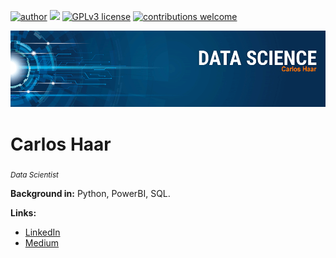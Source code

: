 [![author](https://img.shields.io/badge/author-carloshaar-red.svg)](https://www.linkedin.com/in/carloshaar) [![](https://img.shields.io/badge/python-3.7+-blue.svg)](https://www.python.org/downloads/release/python-365/) [![GPLv3 license](https://img.shields.io/badge/License-GPLv3-blue.svg)](http://perso.crans.org/besson/LICENSE.html) [![contributions welcome](https://img.shields.io/badge/contributions-welcome-brightgreen.svg?style=flat)](https://github.com/carloshaar/)

<p align="center">
  <img src="banner_haar.png" >
</p>

# Carlos Haar
<sub>*Data Scientist* </sub>


**Background in:** Python, PowerBI, SQL.

**Links:**
* [LinkedIn](https://www.linkedin.com/in/carloshaar)
* [Medium](https://www.medium.com)
